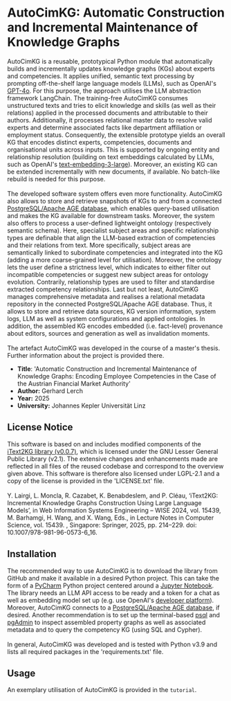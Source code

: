 # AutoCimKG: Automatic Construction and Incremental Maintenance of Knowledge Graphs

AutoCimKG is a reusable, prototypical Python module that automatically builds and incrementally updates knowledge graphs (KGs) about experts and competencies. 
It applies unified, semantic text processing by prompting off-the-shelf large language models (LLMs), such as OpenAI's [GPT-4o](https://openai.com/de-DE/index/hello-gpt-4o/).
For this purpose, the approach utilises the LLM abstraction framework LangChain.
The training-free AutoCimKG consumes unstructured texts and tries to elicit knowledge and skills (as well as their relations) applied in the processed documents and attributable to their authors.
Additionally, it processes relational master data to resolve valid experts and determine associated facts like department affiliation or employment status. 
Consequently, the extensible prototype yields an overall KG that encodes distinct experts, competencies, documents and organisational units across inputs.
This is supported by ongoing entity and relationship resolution (building on text embeddings calculated by LLMs, such as OpenAI's [text-embedding-3-large](https://openai.com/index/new-embedding-models-and-api-updates/)). 
Moreover, an existing KG can be extended incrementally with new documents, if available. No batch-like rebuild is needed for this purpose.
<br/>
<br/>
The developed software system offers even more functionality. AutoCimKG also allows to store and retrieve snapshots of KGs to and from a connected [PostgreSQL/Apache AGE database](https://age.apache.org/), which enables query-based utilisation and makes the KG available for downstream tasks.
Moreover, the system also offers to process a user-defined lightweight ontology (respectively semantic schema). 
Here, specialist subject areas and specific relationship types are definable that align the LLM-based extraction of competencies and their relations from text. 
More specifically, subject areas are semantically linked to subordinate competencies and integrated into the KG (adding a more coarse-grained level for utilisation).
Moreover, the ontology lets the user define a strictness level, which indicates to either filter out incompatible competencies or suggest new subject areas for ontology evolution.
Contrarily, relationship types are used to filter and standardise extracted competency relationships.
Last but not least, AutoCimKG manages comprehensive metadata and realises a relational metadata repository in the connected PostgreSQL/Apache AGE database. 
Thus, it allows to store and retrieve data sources, KG version information, system logs, LLM as well as system configurations and applied ontologies. 
In addition, the assembled KG encodes embedded (i.e. fact-level) provenance about editors, sources and generation as well as invalidation moments.
<br/>
<br/>
The artefact AutoCimKG was developed in the course of a master's thesis. Further information about the project is provided there.
- **Title**: 'Automatic Construction and Incremental Maintenance of Knowledge Graphs: Encoding Employee Competencies in the Case of the Austrian Financial Market Authority'
- **Author:** Gerhard Lerch
- **Year:** 2025
- **University:** Johannes Kepler Universit&auml;t Linz
## License Notice
This software is based on and includes modified components of the [iText2KG library (v0.0.7)](https://github.com/AuvaLab/itext2kg), which is licensed under the GNU Lesser General Public Library (v2.1).
The extensive changes and enhancements made are reflected in all files of the reused codebase and correspond to the overview given above. 
This software is therefore also licensed under LGPL-2.1 and a copy of the license is provided in the 'LICENSE.txt' file.
<br/>
<br/>
Y. Lairgi, L. Moncla, R. Cazabet, K. Benabdeslem, and P. Cléau, ‘iText2KG: Incremental Knowledge Graphs Construction Using Large Language Models’, in Web Information Systems Engineering – WISE 2024, vol. 15439, M. Barhamgi, H. Wang, and X. Wang, Eds., in Lecture Notes in Computer Science, vol. 15439. , Singapore: Springer, 2025, pp. 214–229. doi: 10.1007/978-981-96-0573-6_16.
## Installation
The recommended way to use AutoCimKG is to download the library from GitHub and make it available in a desired Python project.
This can take the form of a [PyCharm](https://www.jetbrains.com/pycharm/) Python project centered around a [Jupyter Notebook](https://jupyter.org/).
The library needs an LLM API access to be ready and a token for a chat as well as embedding model set up (e.g. use OpenAI's [developer platform](https://platform.openai.com/)).
Moreover, AutoCimKG connects to a [PostgreSQL/Apache AGE database](https://age.apache.org/age-manual/master/intro/setup.html), if desired. 
Another recommendation is to set up the terminal-based [psql](https://www.postgresql.org/docs/current/app-psql.html) 
and [pgAdmin](https://www.pgadmin.org/) to inspect assembled property graphs as well as associated metadata and to query the competency KG (using SQL and Cypher).
<br/>
<br/>
In general, AutoCimKG was developed and is tested with Python v3.9 and lists all required packages in the 'requirements.txt' file.
## Usage
An exemplary utilisation of AutoCimKG is provided in the ```tutorial```.
